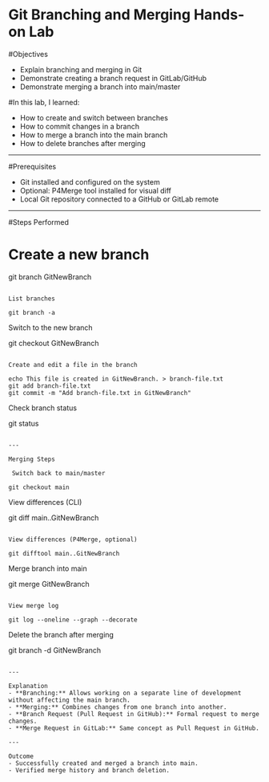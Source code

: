 # Git Branching and Merging Hands-on Lab

#Objectives
- Explain branching and merging in Git
- Demonstrate creating a branch request in GitLab/GitHub
- Demonstrate merging a branch into main/master

#In this lab, I learned:
- How to create and switch between branches
- How to commit changes in a branch
- How to merge a branch into the main branch
- How to delete branches after merging

---

#Prerequisites
- Git installed and configured on the system
- Optional: P4Merge tool installed for visual diff
- Local Git repository connected to a GitHub or GitLab remote

---

#Steps Performed

# Create a new branch
git branch GitNewBranch
```

List branches

git branch -a
```
Switch to the new branch

git checkout GitNewBranch
```

Create and edit a file in the branch

echo This file is created in GitNewBranch. > branch-file.txt
git add branch-file.txt
git commit -m "Add branch-file.txt in GitNewBranch"
```

Check branch status

git status
```

---

Merging Steps

 Switch back to main/master

git checkout main
```

View differences (CLI)

git diff main..GitNewBranch
```

View differences (P4Merge, optional)

git difftool main..GitNewBranch
```

Merge branch into main

git merge GitNewBranch
```

View merge log

git log --oneline --graph --decorate
```

Delete the branch after merging

git branch -d GitNewBranch
```

---

Explanation
- **Branching:** Allows working on a separate line of development without affecting the main branch.
- **Merging:** Combines changes from one branch into another.
- **Branch Request (Pull Request in GitHub):** Formal request to merge changes.
- **Merge Request in GitLab:** Same concept as Pull Request in GitHub.

---

Outcome
- Successfully created and merged a branch into main.
- Verified merge history and branch deletion.
